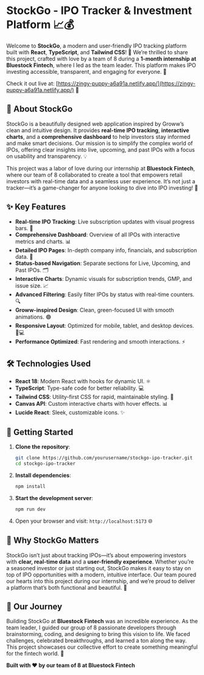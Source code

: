 # StockGo - IPO Tracker & Investment Platform 📈💰

Welcome to **StockGo**, a modern and user-friendly IPO tracking platform built with **React**, **TypeScript**, and **Tailwind CSS**! 🌟 We’re thrilled to share this project, crafted with love by a team of 8 during a **1-month internship at Bluestock Fintech**, where I led as the team leader. This platform makes IPO investing accessible, transparent, and engaging for everyone. 🙌

Check it out live at: [https://zingy-puppy-a6a91a.netlify.app/](https://zingy-puppy-a6a91a.netlify.app/) 🚀

## 🌟 About StockGo

StockGo is a beautifully designed web application inspired by Groww’s clean and intuitive design. It provides **real-time IPO tracking**, **interactive charts**, and a **comprehensive dashboard** to help investors stay informed and make smart decisions. Our mission is to simplify the complex world of IPOs, offering clear insights into live, upcoming, and past IPOs with a focus on usability and transparency. 💡

This project was a labor of love during our internship at **Bluestock Fintech**, where our team of 8 collaborated to create a tool that empowers retail investors with real-time data and a seamless user experience. It’s not just a tracker—it’s a game-changer for anyone looking to dive into IPO investing! 🎉

## ✨ Key Features

- **Real-time IPO Tracking**: Live subscription updates with visual progress bars. 📡
- **Comprehensive Dashboard**: Overview of all IPOs with interactive metrics and charts. 📊
- **Detailed IPO Pages**: In-depth company info, financials, and subscription data. 📝
- **Status-based Navigation**: Separate sections for Live, Upcoming, and Past IPOs. 🗂️
- **Interactive Charts**: Dynamic visuals for subscription trends, GMP, and issue size. 📈
- **Advanced Filtering**: Easily filter IPOs by status with real-time counters. 🔍
- **Groww-inspired Design**: Clean, green-focused UI with smooth animations. 🟢
- **Responsive Layout**: Optimized for mobile, tablet, and desktop devices. 📱💻
- **Performance Optimized**: Fast rendering and smooth interactions. ⚡

## 🛠️ Technologies Used

- **React 18**: Modern React with hooks for dynamic UI. ⚛️
- **TypeScript**: Type-safe code for better reliability. 💻
- **Tailwind CSS**: Utility-first CSS for rapid, maintainable styling. 🎨
- **Canvas API**: Custom interactive charts with hover effects. 📊
- **Lucide React**: Sleek, customizable icons. ✨

## 🚀 Getting Started

1. **Clone the repository**:
   ```bash
   git clone https://github.com/yourusername/stockgo-ipo-tracker.git
   cd stockgo-ipo-tracker
   ```
2. **Install dependencies**:
   ```bash
   npm install
   ```
3. **Start the development server**:
   ```bash
   npm run dev
   ```
4. Open your browser and visit: `http://localhost:5173` 🌐

## 🎨 Why StockGo Matters

StockGo isn’t just about tracking IPOs—it’s about empowering investors with **clear, real-time data** and a **user-friendly experience**. Whether you’re a seasoned investor or just starting out, StockGo makes it easy to stay on top of IPO opportunities with a modern, intuitive interface. Our team poured our hearts into this project during our internship, and we’re proud to deliver a platform that’s both functional and beautiful. 💖

## 🙌 Our Journey

Building StockGo at **Bluestock Fintech** was an incredible experience. As the team leader, I guided our group of 8 passionate developers through brainstorming, coding, and designing to bring this vision to life. We faced challenges, celebrated breakthroughs, and learned a ton along the way. This project showcases our collective effort to create something meaningful for the fintech world. 🚀

**Built with ❤️ by our team of 8 at Bluestock Fintech**
